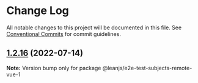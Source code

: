 # Change Log

All notable changes to this project will be documented in this file.
See [Conventional Commits](https://conventionalcommits.org) for commit guidelines.

## [1.2.16](https://github.com/leanjs/leanjs/compare/@leanjs/e2e-test-subjects-remote-vue-1@1.2.15...@leanjs/e2e-test-subjects-remote-vue-1@1.2.16) (2022-07-14)

**Note:** Version bump only for package @leanjs/e2e-test-subjects-remote-vue-1
